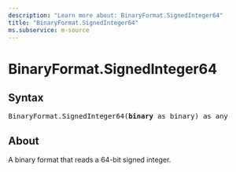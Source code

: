 ```yaml
---
description: "Learn more about: BinaryFormat.SignedInteger64"
title: "BinaryFormat.SignedInteger64"
ms.subservice: m-source
---
```

# BinaryFormat.SignedInteger64

## Syntax

<pre>
BinaryFormat.SignedInteger64(<b>binary</b> as binary) as any
</pre>

## About

A binary format that reads a 64-bit signed integer.
